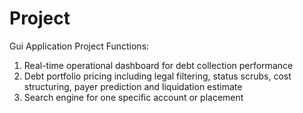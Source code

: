 # Project

Gui Application Project
Functions:
1. Real-time operational dashboard for debt collection performance
2. Debt portfolio pricing including legal filtering, status scrubs, cost structuring, payer prediction and liquidation estimate
3. Search engine for one specific account or placement
